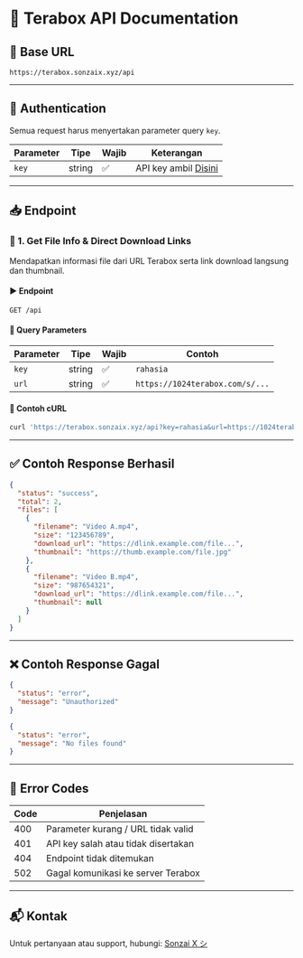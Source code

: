 # 📄 Terabox API Documentation

## 🔗 Base URL

```
https://terabox.sonzaix.xyz/api
```

---

## 🔐 Authentication

Semua request harus menyertakan parameter query `key`.

| Parameter | Tipe   | Wajib | Keterangan                          |
|-----------|--------|-------|-------------------------------------|
| `key`     | string | ✅     | API key ambil [Disini](https://t.me/November2kLab)   |

---

## 📥 Endpoint

### 📘 1. Get File Info & Direct Download Links

Mendapatkan informasi file dari URL Terabox serta link download langsung dan thumbnail.

#### ▶️ Endpoint

```
GET /api
```

#### 🧾 Query Parameters

| Parameter | Tipe   | Wajib | Contoh                                                                 |
|-----------|--------|-------|------------------------------------------------------------------------|
| `key`     | string | ✅     | `rahasia`                                                             |
| `url`     | string | ✅     | `https://1024terabox.com/s/...` |

#### 🧪 Contoh cURL

```bash
curl 'https://terabox.sonzaix.xyz/api?key=rahasia&url=https://1024terabox.com/s/...'
```

---

## ✅ Contoh Response Berhasil

```json
{
  "status": "success",
  "total": 2,
  "files": [
    {
      "filename": "Video A.mp4",
      "size": "123456789",
      "download_url": "https://dlink.example.com/file...",
      "thumbnail": "https://thumb.example.com/file.jpg"
    },
    {
      "filename": "Video B.mp4",
      "size": "987654321",
      "download_url": "https://dlink.example.com/file...",
      "thumbnail": null
    }
  ]
}
```

---

## ❌ Contoh Response Gagal

```json
{
  "status": "error",
  "message": "Unauthorized"
}
```

```json
{
  "status": "error",
  "message": "No files found"
}
```

---

## 🚧 Error Codes

| Code | Penjelasan                                 |
|------|--------------------------------------------|
| 400  | Parameter kurang / URL tidak valid         |
| 401  | API key salah atau tidak disertakan        |
| 404  | Endpoint tidak ditemukan                   |
| 502  | Gagal komunikasi ke server Terabox         |

---  

## 📬 Kontak

Untuk pertanyaan atau support, hubungi: [Sonzai X シ](https://t.me/November2k)
